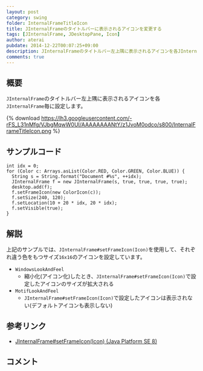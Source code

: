 ```yaml
---
layout: post
category: swing
folder: InternalFrameTitleIcon
title: JInternalFrameのタイトルバーに表示されるアイコンを変更する
tags: [JInternalFrame, JDesktopPane, Icon]
author: aterai
pubdate: 2014-12-22T00:07:25+09:00
description: JInternalFrameのタイトルバー左上隅に表示されるアイコンを各JInternalFrame毎に設定します。
comments: true
---
```

## 概要
`JInternalFrame`のタイトルバー左上隅に表示されるアイコンを各`JInternalFrame`毎に設定します。

{% download https://lh3.googleusercontent.com/-rFS_L31nMfg/VJbgMqwW0UI/AAAAAAAANtY/z1JvoM0odco/s800/InternalFrameTitleIcon.png %}

## サンプルコード
<pre class="prettyprint"><code>int idx = 0;
for (Color c: Arrays.asList(Color.RED, Color.GREEN, Color.BLUE)) {
  String s = String.format("Document #%s", ++idx);
  JInternalFrame f = new JInternalFrame(s, true, true, true, true);
  desktop.add(f);
  f.setFrameIcon(new ColorIcon(c));
  f.setSize(240, 120);
  f.setLocation(10 + 20 * idx, 20 * idx);
  f.setVisible(true);
}
</code></pre>

## 解説
上記のサンプルでは、`JInternalFrame#setFrameIcon(Icon)`を使用して、それぞれ違う色をもつサイズ`16x16`のアイコンを設定しています。

- `WindowsLookAndFeel`
    - 縮小化(アイコン化)したとき、`JInternalFrame#setFrameIcon(Icon)`で設定したアイコンのサイズが拡大される
- `MotifLookAndFeel`
    - `JInternalFrame#setFrameIcon(Icon)`で設定したアイコンは表示されない(デフォルトアイコンも表示しない)

<!-- dummy comment line for breaking list -->

## 参考リンク
- [JInternalFrame#setFrameIcon(Icon) (Java Platform SE 8)](http://docs.oracle.com/javase/jp/8/api/docs/javax/swing/JInternalFrame.html#setFrameIcon-javax.swing.Icon-)

<!-- dummy comment line for breaking list -->

## コメント
